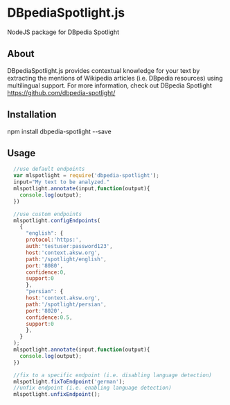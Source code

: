 DBpediaSpotlight.js
============

NodeJS package for DBpedia Spotlight

## About
DBpediaSpotlight.js provides contextual knowledge for your text by extracting the mentions of Wikipedia articles (i.e. DBpedia resources) using multilingual support.
For more information, check out DBpedia Spotlight https://github.com/dbpedia-spotlight/

## Installation

  npm install dbpedia-spotlight --save

## Usage
```javascript
  //use default endpoints
  var mlspotlight = require('dbpedia-spotlight');
  input="My text to be analyzed."
  mlspotlight.annotate(input,function(output){
    console.log(output);
  })

  //use custom endpoints
  mlspotlight.configEndpoints(
    {
      "english": {
      protocol:'https:',
      auth:'testuser:password123',
      host:'context.aksw.org',
      path:'/spotlight/english',
      port:'8080',
      confidence:0,
      support:0
      },
      "persian": {
      host:'context.aksw.org',
      path:'/spotlight/persian',
      port:'8020',
      confidence:0.5,
      support:0
      },
    }
  );
  mlspotlight.annotate(input,function(output){
    console.log(output);
  })

  //fix to a specific endpoint (i.e. disabling language detection)
  mlspotlight.fixToEndpoint('german');
  //unfix endpoint (i.e. enabling language detection)
  mlspotlight.unfixEndpoint();
  ```
